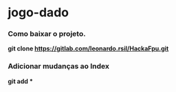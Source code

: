 # jogo-dado



### Como baixar o projeto.

**git clone https://gitlab.com/leonardo.rsil/HackaFpu.git**


### Adicionar mudanças ao Index
__git add *__
